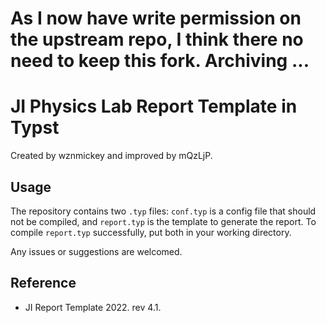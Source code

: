 # As I now have write permission on the upstream repo, I think there no need to keep this fork. Archiving ...

# JI Physics Lab Report Template in Typst

Created by wznmickey and improved by mQzLjP.

## Usage

The repository contains two `.typ` files: `conf.typ` is a config file that should not be compiled, and `report.typ` is the template to generate the report. To compile `report.typ` successfully, put both in your working directory.

Any issues or suggestions are welcomed.

## Reference

- JI Report Template 2022. rev 4.1.
